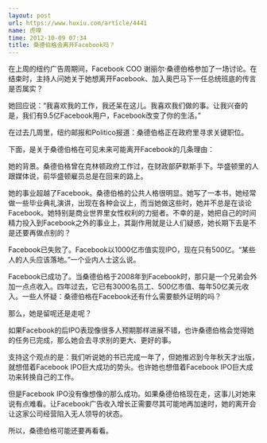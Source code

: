 ```yaml
---
layout: post
url: https://www.huxiu.com/article/4441
name: 虎嗅
time: 2012-10-09 07:34
title: 桑德伯格会离开Facebook吗？
---
```

在上周的纽约广告周期间，Facebook COO 谢丽尔·桑德伯格参加了一场讨论。在结束时，主持人问她关于她想离开Facebook、加入奥巴马下一任总统班底的传言是否属实？

她回应说：“我喜欢我的工作，我还呆在这儿。我喜欢我们做的事。让我兴奋的是，我们有9.5亿Facebook用户，Facebook改变了你的生活。”

在过去几周里，纽约邮报和Politico报道：桑德伯格正在政府里寻求关键职位。

下面，是关于桑德伯格在可见未来可能离开Facebook的几条理由：

她的背景。桑德伯格曾在克林顿政府工作过，在财政部萨默斯手下。华盛顿里的人跟媒体说，前华盛顿雇员总是在回来的路上。

她的事业超越了Facebook。桑德伯格的公共人格很明显。她写了一本书，她经常做一些毕业典礼演讲，出现在各种会议上，而当她做这些时，她并不总是在谈论Facebook。她特别是商业世界里女性权利的力挺者。不幸的是，她把自己的时间精力投入到Facebook之外的事业上，其副作用就是让人们疑惑，她长期下去是不是还要再做点别的？

Facebook已失败了。Facebook以1000亿市值实现IPO，现在只有500亿。“某些人的人头应该落地。”一个业内人士这么说。

Facebook已成功了。当桑德伯格于2008年到Facebook时，那只是一个兄弟会外加一点点收入。四年过去，它已有3000名员工、500亿市值、每年50亿美元收入。一些人怀疑：桑德伯格在Facebook还有什么需要额外证明的吗？

那么，她是留呢还是走呢？

如果Facebook的后IPO表现像很多人预期那样进展不错，也许桑德伯格会觉得她的任务已完成，那么她会去寻求别的更大、更好的事。

支持这个观点的是：我们听说她的书已完成一年了，但她推迟到今年秋天才出版，就想借着Facebook IPO巨大成功的势头。也许她也想借着Facebook IPO巨大成功来转换自己的工作。

但是Facebook IPO没有像想像的那么成功。如果桑德伯格现在走，这事儿对她来说有点难看。让Facebook广告收入增长正需要尽其可能地再加速时，她的离开会让这家公司经营陷入无人领导的状态。

所以，桑德伯格可能还要再看看。


